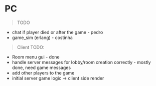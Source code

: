 # PC

> TODO
- chat if player died or after the game - pedro
- game_sim (erlang) - costinha

> Client TODO:
- Room menu gui - done
- handle server messages for lobby/room creation correctly - mostly done, need game messages
- add other players to the game
- initial server game logic -> client side render 
